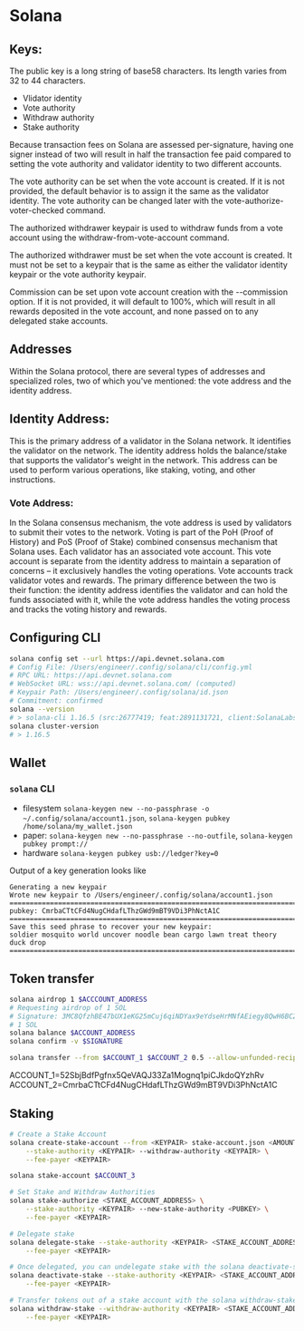 # Solana
## Keys:

The public key is a long string of base58 characters. Its length varies from 32 to 44 characters.

- Vlidator identity
- Vote authority
- Withdraw authority
- Stake authority


Because transaction fees on Solana are assessed per-signature, having one signer instead of two will result in half the transaction fee paid compared to setting the vote authority and validator identity to two different accounts.

The vote authority can be set when the vote account is created. If it is not provided, the default behavior is to assign it the same as the validator identity. The vote authority can be changed later with the vote-authorize-voter-checked command.

The authorized withdrawer keypair is used to withdraw funds from a vote account using the withdraw-from-vote-account command.

The authorized withdrawer must be set when the vote account is created. It must not be set to a keypair that is the same as either the validator identity keypair or the vote authority keypair.


Commission can be set upon vote account creation with the --commission option. If it is not provided, it will default to 100%, which will result in all rewards deposited in the vote account, and none passed on to any delegated stake accounts.


## Addresses

Within the Solana protocol, there are several types of addresses and specialized roles, two of which you've mentioned: the vote address and the identity address.

## Identity Address:
This is the primary address of a validator in the Solana network.
It identifies the validator on the network.
The identity address holds the balance/stake that supports the validator's weight in the network.
This address can be used to perform various operations, like staking, voting, and other instructions.
### Vote Address:
In the Solana consensus mechanism, the vote address is used by validators to submit their votes to the network. Voting is part of the PoH (Proof of History) and PoS (Proof of Stake) combined consensus mechanism that Solana uses.
Each validator has an associated vote account. This vote account is separate from the identity address to maintain a separation of concerns – it exclusively handles the voting operations.
Vote accounts track validator votes and rewards.
The primary difference between the two is their function: the identity address identifies the validator and can hold the funds associated with it, while the vote address handles the voting process and tracks the voting history and rewards.

## Configuring CLI

```sh
solana config set --url https://api.devnet.solana.com
# Config File: /Users/engineer/.config/solana/cli/config.yml
# RPC URL: https://api.devnet.solana.com
# WebSocket URL: wss://api.devnet.solana.com/ (computed)
# Keypair Path: /Users/engineer/.config/solana/id.json
# Commitment: confirmed
solana --version
# > solana-cli 1.16.5 (src:26777419; feat:2891131721, client:SolanaLabs)
solana cluster-version
# > 1.16.5
```

## Wallet

### `solana` CLI
- filesystem `solana-keygen new --no-passphrase -o ~/.config/solana/account1.json`, `solana-keygen pubkey /home/solana/my_wallet.json`
- paper: `solana-keygen new --no-passphrase --no-outfile`, `solana-keygen pubkey prompt://`
- hardware `solana-keygen pubkey usb://ledger?key=0`

Output of a key generation looks like
```
Generating a new keypair
Wrote new keypair to /Users/engineer/.config/solana/account1.json
============================================================================
pubkey: CmrbaCTtCFd4NugCHdafLThzGWd9mBT9VDi3PhNctA1C
============================================================================
Save this seed phrase to recover your new keypair:
soldier mosquito world uncover noodle bean cargo lawn treat theory duck drop
============================================================================
```

## Token transfer

```sh
solana airdrop 1 $ACCCOUNT_ADDRESS
# Requesting airdrop of 1 SOL
# Signature: 3MC8QfzhBE47bUX1eKG25mCuj6qiNDYax9eYdseHrMNfAEiegy8QwH6BC2Gxcgxc3z6G22sckaWxRDtWeq8sHmUz
# 1 SOL
solana balance $ACCOUNT_ADDRESS
solana confirm -v $SIGNATURE

solana transfer --from $ACCOUNT_1 $ACCOUNT_2 0.5 --allow-unfunded-recipient --fee-payer $ACCOUNT_1
```

ACCOUNT_1=52SbjBdfPgfnx5QeVAQJ33Za1Mognq1piCJkdoQYzhRv
ACCOUNT_2=CmrbaCTtCFd4NugCHdafLThzGWd9mBT9VDi3PhNctA1C


## Staking

```sh
# Create a Stake Account
solana create-stake-account --from <KEYPAIR> stake-account.json <AMOUNT> \
    --stake-authority <KEYPAIR> --withdraw-authority <KEYPAIR> \
    --fee-payer <KEYPAIR>

solana stake-account $ACCOUNT_3

# Set Stake and Withdraw Authorities
solana stake-authorize <STAKE_ACCOUNT_ADDRESS> \
    --stake-authority <KEYPAIR> --new-stake-authority <PUBKEY> \
    --fee-payer <KEYPAIR>

# Delegate stake
solana delegate-stake --stake-authority <KEYPAIR> <STAKE_ACCOUNT_ADDRESS> <VOTE_ACCOUNT_ADDRESS> \
    --fee-payer <KEYPAIR>

# Once delegated, you can undelegate stake with the solana deactivate-stake command:
solana deactivate-stake --stake-authority <KEYPAIR> <STAKE_ACCOUNT_ADDRESS> \
    --fee-payer <KEYPAIR>

# Transfer tokens out of a stake account with the solana withdraw-stake command
solana withdraw-stake --withdraw-authority <KEYPAIR> <STAKE_ACCOUNT_ADDRESS> <RECIPIENT_ADDRESS> <AMOUNT> \
    --fee-payer <KEYPAIR>
```